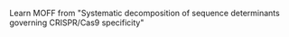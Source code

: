 Learn MOFF from "Systematic decomposition of sequence determinants governing CRISPR/Cas9 specificity"
